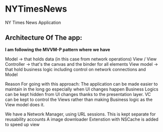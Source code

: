 # NYTimesNews
NY Times News  Application


## Architecture Of The app:

**I am following the MVVM-P pattern where we have**

Model -> that holds data (in this case from network operations)
View / View Controller -> that's the canvas and the binder for all elements
View model -> that hold business logic including control on network connections and   Model

Reason For going with this approach: The application can be made easier to maintain in the long go especially when UI changes happen Business Logics can be kept hidden from UI changes thanks to the presentation layer. VC can be kept to control the Views rather than making Business logic as the View model does it.

We have a Network Manager, using URL sessions. This is kept separate for reusability accounts
A image downloader Extenstion with NSCache is added to speed up view
